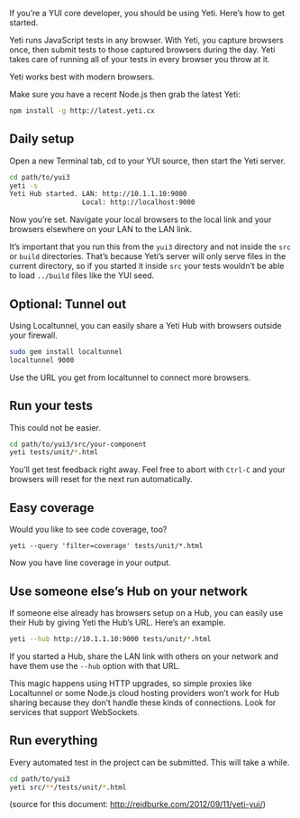 If you’re a YUI core developer, you should be using Yeti. Here’s how to get started.

Yeti runs JavaScript tests in any browser. With Yeti, you capture browsers once, then submit tests to those captured browsers during the day. Yeti takes care of running all of your tests in every browser you throw at it.

Yeti works best with modern browsers.

Make sure you have a recent Node.js then grab the latest Yeti:

```bash
npm install -g http://latest.yeti.cx
```

## Daily setup
Open a new Terminal tab, cd to your YUI source, then start the Yeti server.

```bash
cd path/to/yui3
yeti -s
Yeti Hub started. LAN: http://10.1.1.10:9000
                  Local: http://localhost:9000
```

Now you’re set. Navigate your local browsers to the local link and your browsers elsewhere on your LAN to the LAN link.

It’s important that you run this from the `yui3` directory and not inside the `src` or `build` directories. That’s because Yeti’s server will only serve files in the current directory, so if you started it inside `src` your tests wouldn’t be able to load `../build` files like the YUI seed.

## Optional: Tunnel out
Using Localtunnel, you can easily share a Yeti Hub with browsers outside your firewall.

```bash
sudo gem install localtunnel
localtunnel 9000
```

Use the URL you get from localtunnel to connect more browsers.

## Run your tests
This could not be easier.

```bash
cd path/to/yui3/src/your-component
yeti tests/unit/*.html
```

You’ll get test feedback right away. Feel free to abort with `Ctrl-C` and your browsers will reset for the next run automatically.

## Easy coverage
Would you like to see code coverage, too?

```base
yeti --query 'filter=coverage' tests/unit/*.html
```

Now you have line coverage in your output.

## Use someone else’s Hub on your network
If someone else already has browsers setup on a Hub, you can easily use their Hub by giving Yeti the Hub’s URL. Here’s an example.

```bash
yeti --hub http://10.1.1.10:9000 tests/unit/*.html
```

If you started a Hub, share the LAN link with others on your network and have them use the `--hub` option with that URL.

This magic happens using HTTP upgrades, so simple proxies like Localtunnel or some Node.js cloud hosting providers won’t work for Hub sharing because they don’t handle these kinds of connections. Look for services that support WebSockets.

## Run everything
Every automated test in the project can be submitted. This will take a while.

```bash
cd path/to/yui3
yeti src/**/tests/unit/*.html
```

(source for this document: http://reidburke.com/2012/09/11/yeti-yui/)

